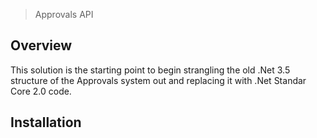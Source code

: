 > Approvals API

## Overview

This solution is the starting point to begin strangling the old .Net 3.5 structure
of the Approvals system out and replacing it with .Net Standar Core 2.0 code.

## Installation


